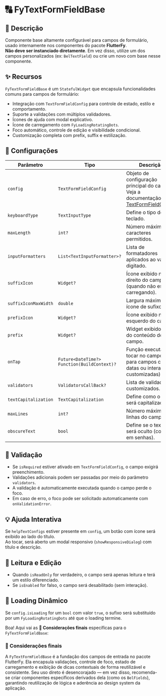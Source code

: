 # 🔠 FyTextFormFieldBase

## 📖 Descrição

Componente base altamente configurável para campos de formulário, usado internamente nos componentes do pacote **FlutterFy**.  
**Não deve ser instanciado diretamente**. Em vez disso, utilize um dos campos personalizados (ex: `BelTextField`) ou crie um novo com base nesse componente.



## ✨ Recursos

`FyTextFormFieldBase` é um `StatefulWidget` que encapsula funcionalidades comuns para campos de formulário:

- Integração com `TextFormFieldConfig` para controle de estado, estilo e comportamento.
- Suporte a validações com múltiplos validadores.
- Ícones de ajuda com modal explicativo.
- Ícone de carregamento com `FyLoadingRotatingDots`.
- Foco automático, controle de edição e visibilidade condicional.
- Customização completa com prefix, suffix e estilização.



## 🔧 Configurações

| Parâmetro            | Tipo                                        | Descrição                                                                                                                                                         |
| -------------------- | ------------------------------------------- | ----------------------------------------------------------------------------------------------------------------------------------------------------------------- |
| `config`             | `TextFormFieldConfig`                       | Objeto de configuração principal do campo. Veja a documentação do [TextFormFieldConfig](lib/components/text_form_fields/config/text_form_field_config/README.md). |
| `keyboardType`       | `TextInputType`                             | Define o tipo de teclado.                                                                                                                                         |
| `maxLength`          | `int?`                                      | Número máximo de caracteres permitidos.                                                                                                                           |
| `inputFormatters`    | `List<TextInputFormatter>?`                 | Lista de formatadores aplicados ao valor digitado.                                                                                                                |
| `suffixIcon`         | `Widget?`                                   | Ícone exibido no lado direito do campo (quando não estiver carregando).                                                                                           |
| `suffixIconMaxWidth` | `double`                                    | Largura máxima do ícone de sufixo.                                                                                                                                |
| `prefixIcon`         | `Widget?`                                   | Ícone exibido no lado esquerdo do campo.                                                                                                                          |
| `prefix`             | `Widget?`                                   | Widget exibido antes do conteúdo do campo.                                                                                                                        |
| `onTap`              | `Future<DateTime?> Function(BuildContext)?` | Função executada ao tocar no campo (útil para campos com datas ou interações customizadas).                                                                       |
| `validators`         | `ValidatorsCallBack?`                       | Lista de validadores customizados.                                                                                                                                |
| `textCapitalization` | `TextCapitalization`                        | Define como o texto será capitalizado.                                                                                                                            |
| `maxLines`           | `int?`                                      | Número máximo de linhas do campo.                                                                                                                                 |
| `obscureText`        | `bool`                                      | Define se o texto será oculto (como em senhas).                                                                                                                   |



## 🧪 Validação

- Se `isRequired` estiver ativado em `TextFormFieldConfig`, o campo exigirá preenchimento.
- Validações adicionais podem ser passadas por meio do parâmetro `validators`.
- A validação é automaticamente executada quando o campo perde o foco.
- Em caso de erro, o foco pode ser solicitado automaticamente com `onValidationError`.



## 💡 Ajuda Interativa

Se `helpTextConfigs` estiver presente em `config`, um botão com ícone será exibido ao lado do título.  
Ao tocar, será aberto um modal responsivo (`showResponsiveDialog`) com título e descrição.


## 🚫 Leitura e Edição

- Quando `isReadOnly` for verdadeiro, o campo será apenas leitura e terá um estilo diferenciado.
- Se `isEnabled` for falso, o campo será desabilitado (sem interação).



## 🔁 Loading Dinâmico

Se `config.isLoading` for um `bool` com valor `true`, o sufixo será substituído por um `FyLoadingRotatingDots` até que o loading termine.

Boa! Aqui vai as **📝 Considerações finais** específicas para o `FyTextFormFieldBase`:



### 📌 Considerações finais

A `FyTextFormFieldBase` é a fundação dos campos de entrada no pacote FlutterFy. Ela encapsula validações, controle de foco, estado de carregamento e exibição de dicas contextuais de forma reutilizável e consistente. Seu uso direto é desencorajado — em vez disso, recomenda-se criar componentes específicos derivados dela (como os `BelFields`), garantindo reutilização de lógica e aderência ao design system da aplicação.
